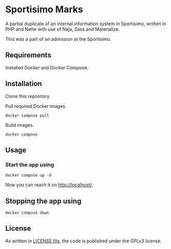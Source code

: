 # Sportisimo Marks

A partial duplicate of an internal information system in Sportisimo, written in PHP and Nette with use of Naja, Sass and
Materialize.

This was a part of an admission at the Sportisimo.

## Requirements

Installed Docker and Docker Compose.

## Installation

Clone this repository.

Pull required Docker images.

```shell
docker compose pull
```

Build images.

```shell
docker compose 
```

## Usage

### Start the app using

```shell
docker compose up -d
```

Now you can reach it on [http://localhost/](http://localhost:80/).

## Stopping the app using

```shell
docker compose down
```

## License

As written in [LICENSE file](LICENSE), the code is published under the GPLv3 license.
